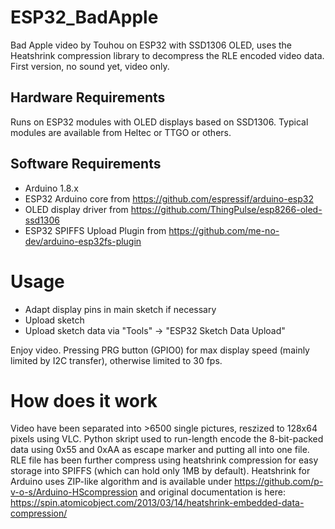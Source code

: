 # ESP32_BadApple
Bad Apple video by Touhou on ESP32 with SSD1306 OLED, uses the Heatshrink compression library to decompress the RLE encoded video data.
First version, no sound yet, video only.

## Hardware Requirements
Runs on ESP32 modules with OLED displays based on SSD1306. Typical modules are available from Heltec or TTGO or others.

## Software Requirements
* Arduino 1.8.x
* ESP32 Arduino core from https://github.com/espressif/arduino-esp32
* OLED display driver from https://github.com/ThingPulse/esp8266-oled-ssd1306
* ESP32 SPIFFS Upload Plugin from https://github.com/me-no-dev/arduino-esp32fs-plugin

# Usage
* Adapt display pins in main sketch if necessary
* Upload sketch
* Upload sketch data via "Tools" -> "ESP32 Sketch Data Upload"

Enjoy video. Pressing PRG button (GPIO0) for max display speed (mainly limited by I2C transfer), otherwise limited to 30 fps.

# How does it work
Video have been separated into >6500 single pictures, reszized to 128x64 pixels using VLC. 
Python skript used to run-length encode the 8-bit-packed data using 0x55 and 0xAA as escape marker and putting all into one file.
RLE file has been further compress using heatshrink compression for easy storage into SPIFFS (which can hold only 1MB by default). 
Heatshrink for Arduino uses ZIP-like algorithm and is available under https://github.com/p-v-o-s/Arduino-HScompression and 
original documentation is here: https://spin.atomicobject.com/2013/03/14/heatshrink-embedded-data-compression/



